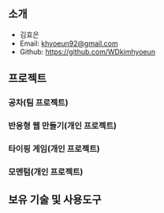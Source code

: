 ## 소개
* 김효은
* Email: khyoeun92@gmail.com
* Github: https://github.com/WDkimhyoeun

## 프로젝트
### 공차(팀 프로젝트)
### 반응형 웹 만들기(개인 프로젝트)
### 타이핑 게임(개인 프로젝트)
### 모멘텀(개인 프로젝트)

## 보유 기술 및 사용도구
